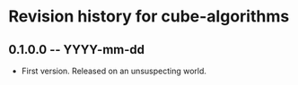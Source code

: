 # Revision history for cube-algorithms

## 0.1.0.0 -- YYYY-mm-dd

* First version. Released on an unsuspecting world.
